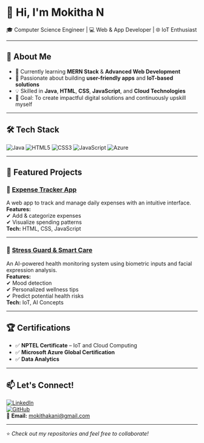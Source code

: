 # 👋 Hi, I'm Mokitha N  
🎓 Computer Science Engineer | 💻 Web & App Developer | 🌐 IoT Enthusiast  

---

## 🚀 About Me
- 🌱 Currently learning **MERN Stack** & **Advanced Web Development**
- 🔭 Passionate about building **user-friendly apps** and **IoT-based solutions**
- 💡 Skilled in **Java**, **HTML**, **CSS**, **JavaScript**, and **Cloud Technologies**
- 🎯 Goal: To create impactful digital solutions and continuously upskill myself  

---

## 🛠️ Tech Stack
![Java](https://img.shields.io/badge/Java-ED8B00?style=for-the-badge&logo=java&logoColor=white)
![HTML5](https://img.shields.io/badge/HTML5-E34F26?style=for-the-badge&logo=html5&logoColor=white)
![CSS3](https://img.shields.io/badge/CSS3-1572B6?style=for-the-badge&logo=css3&logoColor=white)
![JavaScript](https://img.shields.io/badge/JavaScript-F7DF1E?style=for-the-badge&logo=javascript&logoColor=black)
![Azure](https://img.shields.io/badge/Azure-0078D4?style=for-the-badge&logo=microsoftazure&logoColor=white)

---

## 📂 Featured Projects

### 🔹 [Expense Tracker App](#)
A web app to track and manage daily expenses with an intuitive interface.  
**Features:**  
✔ Add & categorize expenses  
✔ Visualize spending patterns  
**Tech:** HTML, CSS, JavaScript  

---

### 🔹 [Stress Guard & Smart Care](#)
An AI-powered health monitoring system using biometric inputs and facial expression analysis.  
**Features:**  
✔ Mood detection  
✔ Personalized wellness tips  
✔ Predict potential health risks  
**Tech:** IoT, AI Concepts  

---

## 🏆 Certifications
- ✅ **NPTEL Certificate** – IoT and Cloud Computing  
- ✅ **Microsoft Azure Global Certification**  
- ✅ **Data Analytics**  

---

## 📫 Let's Connect!
[![LinkedIn](https://img.shields.io/badge/LinkedIn-blue?style=for-the-badge&logo=linkedin)](https://linkedin.com/in/mokitha-n-b129a9257)  
[![GitHub](https://img.shields.io/badge/GitHub-000?style=for-the-badge&logo=github)](https://github.com/Mokitha11)  
📧 **Email:** mokithakani@gmail.com  

---

⭐ *Check out my repositories and feel free to collaborate!*  
